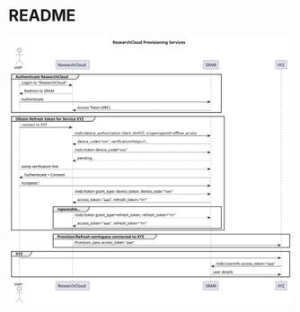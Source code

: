 # README

<!---
@startuml assets/ResearchCloud

title "ResearchCloud Provisioning Services"

actor user
participant SRC as "ResearchCloud"
participant SRAM

group Authenticate ResearchCloud
user -> SRC: Logon to "ResearchCloud"
user <- SRC: Redirect to SRAM
user -> SRAM: Authenticate
SRC <- SRAM: Access Token (SRC)
end

group Obtain Refresh token for Service XYZ
user -> SRC: connect to XYZ
SRC -> SRAM: /oidc/device_authorization client_id=XYZ, scope=openid+offline_access
SRC <- SRAM: device_code="xxx", verification=https://...
SRC -> SRAM: /oidc/token device_code="xxx"
SRC <- SRAM: pending...
user -> SRAM: using verification link
user <- SRAM: Authenticate + Consent
user -> SRAM: Accepted !
SRC -> SRAM: /oidc/token grant_type=device_token, device_code="xxx"

SRC <- SRAM: access_token="aaa", refresh_token="rrr"
group repeatable...
SRC -> SRAM: /oidc/token grant_type=refresh_token, refresh_token="rrr"
SRC <- SRAM: access_token="aaa", refresh_token="rrr"
end
end

group Provision/Refresh workspace connected to XYZ
SRC -> XYZ: Provision, pass access_token "aaa"
end

group XYZ
user -> XYZ
XYZ -> SRAM: /oidc/userinfo access_token="aaa"
XYZ <- SRAM: user details
end

@enduml
-->

![ResearchCloud](assets/ResearchCloud.svg)
